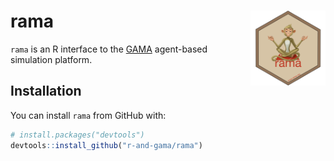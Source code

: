 
<!-- README.md is generated from README.Rmd. Please edit that file -->
rama <img src="man/figures/logo.png" align="right" width=120/>
==============================================================

<!-- [![CRAN_Status_Badge](http://www.r-pkg.org/badges/version/rama)](https://cran.r-project.org/package=rama) -->
`rama` is an R interface to the [GAMA](https://gama-platform.github.io) agent-based simulation platform.

Installation
------------

You can install `rama` from GitHub with:

``` r
# install.packages("devtools")
devtools::install_github("r-and-gama/rama")
```
